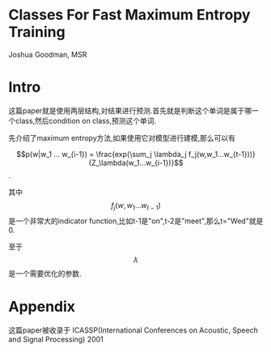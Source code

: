 # Classes For Fast Maximum Entropy Training

Joshua Goodman, MSR

# Intro

这篇paper就是使用两层结构,对结果进行预测.首先就是判断这个单词是属于哪一个class,然后condition on class,预测这个单词.

先介绍了maximum entropy方法,如果使用它对模型进行建模,那么可以有

$$p(w|w_1 ... w_{i-1}) = \frac{exp(\sum_j \lambda_j f_j(w,w_1...w_{t-1}))}{Z_\lambda(w_1...w_{i-1})}$$.

其中$$ f_j(w,w_1...w_{t-1})$$是一个非常大的indicator function,比如t-1是"on",t-2是"meet",那么t="Wed"就是0.

至于$$\lambda$$是一个需要优化的参数.

# Appendix

这篇paper被收录于 ICASSP(International Conferences on Acoustic, Speech and Signal Processing) 2001